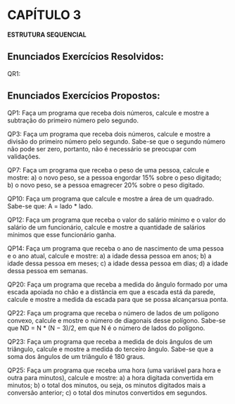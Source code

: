 # CAPÍTULO 3 
**ESTRUTURA SEQUENCIAL**

## Enunciados Exercícios Resolvidos:
QR1: 

## Enunciados Exercícios Propostos:
QP1: Faça um programa que receba dois números, calcule e mostre a subtração do primeiro número pelo
segundo.

QP3: Faça um programa que receba dois números, calcule e mostre a divisão do primeiro número pelo
segundo. Sabe-se que o segundo número não pode ser zero, portanto, não é necessário se preocupar
com validações.

QP7: Faça um programa que receba o peso de uma pessoa, calcule e mostre:
      a) o novo peso, se a pessoa engordar 15% sobre o peso digitado;
      b) o novo peso, se a pessoa emagrecer 20% sobre o peso digitado.

QP10: Faça um programa que calcule e mostre a área de um quadrado. Sabe-se que: A = lado * lado.

QP12: Faça um programa que receba o valor do salário mínimo e o valor do salário de um funcionário,
calcule e mostre a quantidade de salários mínimos que esse funcionário ganha.

QP14: Faça um programa que receba o ano de nascimento de uma pessoa e o ano atual, calcule e mostre:
      a) a idade dessa pessoa em anos;
      b) a idade dessa pessoa em meses;
      c) a idade dessa pessoa em dias;
      d) a idade dessa pessoa em semanas. 

QP20: Faça um programa que receba a medida do ângulo formado por uma escada apoiada no chão e a distância 
em que a escada está da parede, calcule e mostre a medida da escada para que se possa alcançarsua ponta.

QP22: Faça um programa que receba o número de lados de um polígono convexo, calcule e mostre o número
de diagonais desse polígono. Sabe-se que ND = N * (N − 3)/2, em que N é o número de lados do
polígono.

QP23: Faça um programa que receba a medida de dois ângulos de um triângulo, calcule e mostre a medida do
terceiro ângulo. Sabe-se que a soma dos ângulos de um triângulo é 180 graus.

QP25: Faça um programa que receba uma hora (uma variável para hora e outra para minutos), calcule e
mostre:
      a) a hora digitada convertida em minutos;
      b) o total dos minutos, ou seja, os minutos digitados mais a conversão anterior;
      c) o total dos minutos convertidos em segundos.
